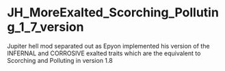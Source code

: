 # JH_MoreExalted_Scorching_Polluting_1_7_version
Jupiter hell mod separated out as Epyon implemented his version of the INFERNAL and CORROSIVE exalted traits which are the equivalent to Scorching and Polluting in version 1.8
